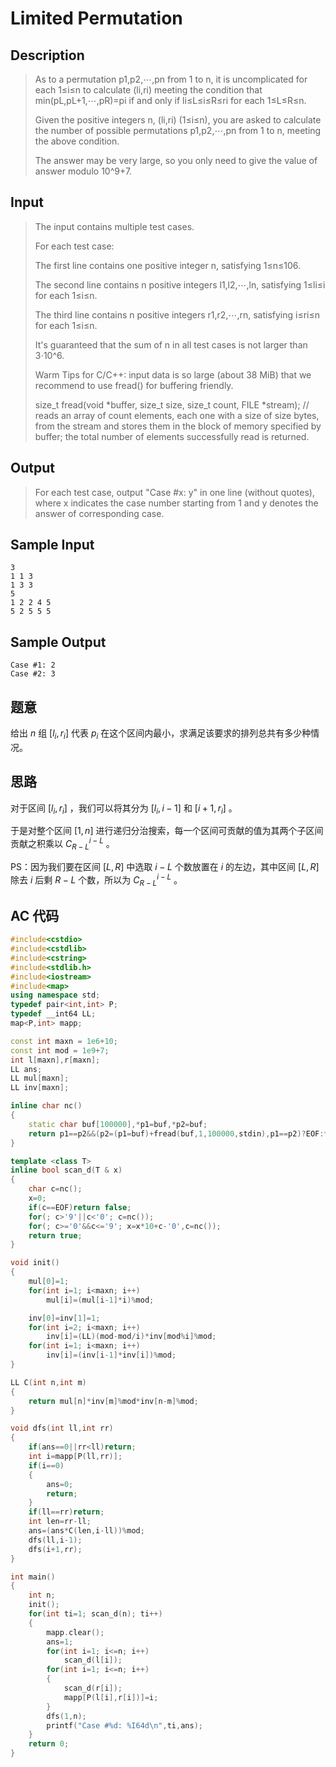 # Limited Permutation

## **Description**

> As to a permutation p1,p2,⋯,pn from 1 to n, it is uncomplicated for each 1≤i≤n to calculate (li,ri) meeting the condition that min(pL,pL+1,⋯,pR)=pi if and only if li≤L≤i≤R≤ri for each 1≤L≤R≤n.
>
> Given the positive integers n, (li,ri) (1≤i≤n), you are asked to calculate the number of possible permutations p1,p2,⋯,pn from 1 to n, meeting the above condition.
>
> The answer may be very large, so you only need to give the value of answer modulo 10^9+7.



## **Input**

> The input contains multiple test cases.
>
> For each test case:
>
> The first line contains one positive integer n, satisfying 1≤n≤106.
>
> The second line contains n positive integers l1,l2,⋯,ln, satisfying 1≤li≤i for each 1≤i≤n.
>
> The third line contains n positive integers r1,r2,⋯,rn, satisfying i≤ri≤n for each 1≤i≤n.
>
> It's guaranteed that the sum of n in all test cases is not larger than 3⋅10^6.
>
> Warm Tips for C/C++: input data is so large (about 38 MiB) that we recommend to use fread() for buffering friendly.
>
> size_t fread(void *buffer, size_t size, size_t count, FILE *stream); // reads an array of count elements, each one with a size of size bytes, from the stream and stores them in the block of memory specified by buffer; the total number of elements successfully read is returned.



## **Output**

> For each test case, output "Case #x: y" in one line (without quotes), where x indicates the case number starting from 1 and y denotes the answer of corresponding case.



## **Sample Input**

    3
    1 1 3
    1 3 3
    5
    1 2 2 4 5
    5 2 5 5 5



## **Sample Output**

    Case #1: 2
    Case #2: 3



## **题意**

给出 $n$ 组 $[l_i,r_i]$ 代表 $p_i$ 在这个区间内最小，求满足该要求的排列总共有多少种情况。



## **思路**

对于区间 $[l_i,r_i]$ ，我们可以将其分为 $[l_i,i-1]$ 和 $[i+1,r_i]$ 。

于是对整个区间 $[1,n]$ 进行递归分治搜索，每一个区间可贡献的值为其两个子区间贡献之积乘以 $C_{R-L}^{i-L}$ 。

PS：因为我们要在区间 $[L,R]$ 中选取 $i-L$ 个数放置在 $i$ 的左边，其中区间 $[L,R]$ 除去 $i$ 后剩 $R-L$ 个数，所以为 $C_{R-L}^{i-L}$ 。



## **AC 代码**

```cpp
#include<cstdio>
#include<cstdlib>
#include<cstring>
#include<stdlib.h>
#include<iostream>
#include<map>
using namespace std;
typedef pair<int,int> P;
typedef __int64 LL;
map<P,int> mapp;

const int maxn = 1e6+10;
const int mod = 1e9+7;
int l[maxn],r[maxn];
LL ans;
LL mul[maxn];
LL inv[maxn];

inline char nc()
{
    static char buf[100000],*p1=buf,*p2=buf;
    return p1==p2&&(p2=(p1=buf)+fread(buf,1,100000,stdin),p1==p2)?EOF:*p1++;
}

template <class T>
inline bool scan_d(T & x)
{
    char c=nc();
    x=0;
    if(c==EOF)return false;
    for(; c>'9'||c<'0'; c=nc());
    for(; c>='0'&&c<='9'; x=x*10+c-'0',c=nc());
    return true;
}

void init()
{
    mul[0]=1;
    for(int i=1; i<maxn; i++)
        mul[i]=(mul[i-1]*i)%mod;

    inv[0]=inv[1]=1;
    for(int i=2; i<maxn; i++)
        inv[i]=(LL)(mod-mod/i)*inv[mod%i]%mod;
    for(int i=1; i<maxn; i++)
        inv[i]=(inv[i-1]*inv[i])%mod;
}

LL C(int n,int m)
{
    return mul[n]*inv[m]%mod*inv[n-m]%mod;
}

void dfs(int ll,int rr)
{
    if(ans==0||rr<ll)return;
    int i=mapp[P(ll,rr)];
    if(i==0)
    {
        ans=0;
        return;
    }
    if(ll==rr)return;
    int len=rr-ll;
    ans=(ans*C(len,i-ll))%mod;
    dfs(ll,i-1);
    dfs(i+1,rr);
}

int main()
{
    int n;
    init();
    for(int ti=1; scan_d(n); ti++)
    {
        mapp.clear();
        ans=1;
        for(int i=1; i<=n; i++)
            scan_d(l[i]);
        for(int i=1; i<=n; i++)
        {
            scan_d(r[i]);
            mapp[P(l[i],r[i])]=i;
        }
        dfs(1,n);
        printf("Case #%d: %I64d\n",ti,ans);
    }
    return 0;
}
```

